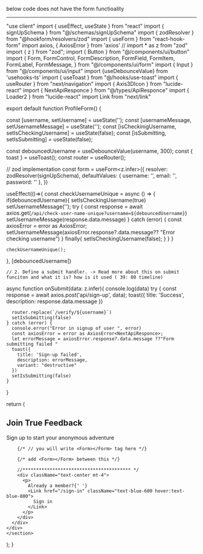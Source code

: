 below code does not have the form functioality
******************************

"use client"
import { useEffect, useState } from "react"
import { signUpSchema } from "@/schemas/signUpSchema"
import { zodResolver } from "@hookform/resolvers/zod"
import { useForm } from "react-hook-form"
import axios, { AxiosError } from 'axios'
// import * as z  from "zod"
import { z } from "zod";
import { Button } from "@/components/ui/button"
import {
  Form,
  FormControl,
  FormDescription,
  FormField,
  FormItem,
  FormLabel,
  FormMessage,
} from "@/components/ui/form"
import { Input } from "@/components/ui/input"
import {useDebounceValue} from 'usehooks-ts'
import { useToast } from "@/hooks/use-toast"
import { useRouter } from "next/navigation"
import { Axis3DIcon } from "lucide-react"
import { NextApiResponce } from "@/types/ApiResponce"
import { Loader2 } from "lucide-react"
import Link from "next/link"


export default function ProfileForm() {

  const [username, setUsername] = useState('');
  const [usernameMessage, setUsernameMessage] = useState('');
  const [isCheckinigUsername, setIsCheckingUsername] = useState(false);
  const [isSubmitting, setIsSubmitting] = useState(false);

  const debouncedUsername = useDebounceValue(username, 300);
  const { toast } = useToast();
  const router = useRouter();

  // zod implementation
  const form = useForm<z.infer<typeof signUpSchema>>({
    resolver: zodResolver(signUpSchema),
    defaultValues: {
      username: '',
      email: '',
      password: ''
    },
  })

  useEffect(()=>{
    const checkUsernameUnique = async () => {
      if(debouncedUsername){
        setIsCheckingUsername(true)
        setUsernameMessage('');
        try {
          const response = await axios.get(`/api/check-user-name-unique?username=${debouncedUsername}`)
          setUsernameMessage(response.data.message)
        } catch (error) {
          const axiosError = error as AxiosError<NextApiResponce>;
          setUsernameMessage(axiosError.response?.data.message?? "Error checking username")
        } finally{
          setIsCheckingUsername(false);
        }
      }
    }

    checkUsernameUnique();
  }, [debouncedUsername])



    // 2. Define a submit handler. -> Read more about this on submit funciton and what it is? how is it used ( 39: 00 timeline)
  async function onSubmit(data: z.infer<typeof signUpSchema>){
    console.log(data)
    try {
      const response = await axios.post<NextApiResponce>('api/sign-up', data);
      toast({
        title: 'Success',
        description: response.data.message
      })

      router.replace(`/verify/${username}`)
      setIsSubmitting(false)
    } catch (error) {
      console.error("Error in signup of user ", error)
      const axiosError = error as AxiosError<NextApiResponce>;
      let errorMessage = axiosError.response?.data.message ??"Form submitting failed "
      toast({
        title: 'Sign-up failed',
        description: errorMessage,
        variant: "destructive"
      })
      setIsSubmitting(false)
    }
  }


  return (
    <section className=''>
    <div className="flex justify-center items-center min-h-screen bg-slate-50">
      <div className="w-full max-w-md p-8 space-y-8 bg-white rounded-lg shadow-md">
        <div className="text-center">
          <h1 className="text-2xl font-extrabold tracking-tight lg:text-3xl mb-2">
            Join True Feedback
          </h1>
          <p className="mb-4">Sign up to start your anonymous adventure</p>
        </div>
        
        {/* // you will write <Form></Form> tag here */}

        {/* add <Form></Form> between this */}

        //**************************************** */
        <div className="text-center mt-4">
          <p>
            Already a member?{' '}
            <Link href="/sign-in" className="text-blue-600 hover:text-blue-800">
              Sign in
            </Link>
          </p>
        </div>
      </div>
    </div>
    </section>
  );
}


  








